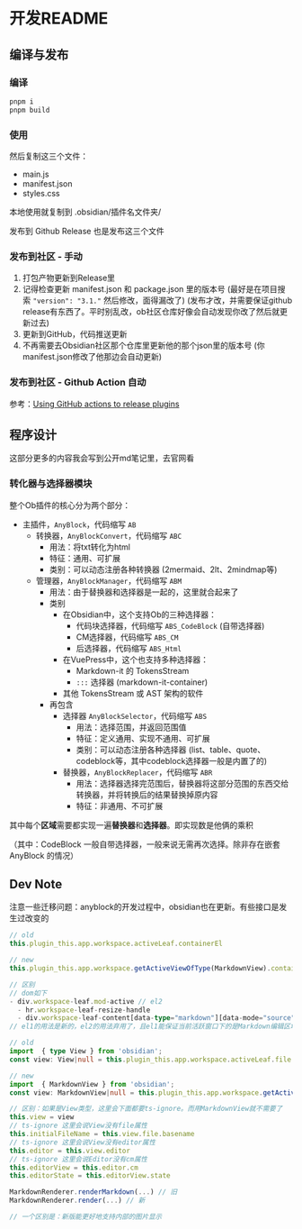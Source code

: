 # 开发README

## 编译与发布

### 编译

```bash
pnpm i
pnpm build
```

### 使用

然后复制这三个文件：

- main.js
- manifest.json
- styles.css

本地使用就复制到 .obsidian/插件名文件夹/

发布到 Github Release 也是发布这三个文件

### 发布到社区 - 手动

1. 打包产物更新到Release里
2. 记得检查更新 manifest.json 和 package.json 里的版本号 (最好是在项目搜索 `"version": "3.1."` 然后修改，面得漏改了)
    (发布才改，并需要保证github release有东西了。平时别乱改，ob社区仓库好像会自动发现你改了然后就更新过去)
3. 更新到GitHub，代码推送更新
4. 不再需要去Obsidian社区那个仓库里更新他的那个json里的版本号 (你manifest.json修改了他那边会自动更新)

### 发布到社区 - Github Action 自动

参考：[Using GitHub actions to release plugins](https://forum.obsidian.md/t/using-github-actions-to-release-plugins/7877)

## 程序设计

这部分更多的内容我会写到公开md笔记里，去官网看

### 转化器与选择器模块

整个Ob插件的核心分为两个部分：

- 主插件，`AnyBlock`，代码缩写 `AB`
    - 转换器，`AnyBlockConvert`，代码缩写 `ABC`
        - 用法：将txt转化为html
        - 特征：通用、可扩展
        - 类别：可以动态注册各种转换器 (2mermaid、2lt、2mindmap等)
    - 管理器，`AnyBlockManager`，代码缩写 `ABM`
        - 用法：由于替换器和选择器是一起的，这里就合起来了
        - 类别
            - 在Obsidian中，这个支持Ob的三种选择器：
                - 代码块选择器，代码缩写 `ABS_CodeBlock` (自带选择器)
                - CM选择器，代码缩写 `ABS_CM`
                - 后选择器，代码缩写 `ABS_Html`
            - 在VuePress中，这个也支持多种选择器：
                - Markdown-it 的 TokensStream
                - `:::` 选择器 (markdown-it-container)
            - 其他 TokensStream 或 AST 架构的软件
        - 再包含
            - 选择器 `AnyBlockSelector`，代码缩写 `ABS`
                - 用法：选择范围，并返回范围值
                - 特征：定义通用、实现不通用、可扩展
                - 类别：可以动态注册各种选择器 (list、table、quote、codeblock等，其中codeblock选择器一般是内置了的)
            - 替换器，`AnyBlockReplacer`，代码缩写 `ABR`
                - 用法：选择器选择完范围后，替换器将这部分范围的东西交给转换器，并将转换后的结果替换掉原内容
                - 特征：非通用、不可扩展
            
其中每个**区域**需要都实现一遍**替换器**和**选择器**。即实现数是他俩的乘积

（其中：CodeBlock 一般自带选择器，一般来说无需再次选择。除非存在嵌套 AnyBlock 的情况）

## Dev Note

注意一些迁移问题：anyblock的开发过程中，obsidian也在更新。有些接口是发生过改变的

```ts
// old
this.plugin_this.app.workspace.activeLeaf.containerEl

// new
this.plugin_this.app.workspace.getActiveViewOfType(MarkdownView).containerEl

// 区别
// dom如下
- div.workspace-leaf.mod-active // el2
  - hr.workspace-leaf-resize-handle
  - div.workspace-leaf-content[data-type="markdown"][data-mode="source"]
// el1的用法是新的，el2的用法弃用了，且el1能保证当前活跃窗口下的是Markdown编辑区域
```

```ts
// old
import  { type View } from 'obsidian';
const view: View|null = this.plugin_this.app.workspace.activeLeaf.file.view; // 未聚焦(active)会返回null

// new
import  { MarkdownView } from 'obsidian';
const view: MarkdownView|null = this.plugin_this.app.workspace.getActiveViewOfType(MarkdownView); // 未聚焦(active)会返回null

// 区别：如果是View类型，这里会下面都要ts-ignore。而用MarkdownView就不需要了
this.view = view
// ts-ignore 这里会说View没有file属性
this.initialFileName = this.view.file.basename
// ts-ignore 这里会说View没有editor属性
this.editor = this.view.editor
// ts-ignore 这里会说Editor没有cm属性
this.editorView = this.editor.cm
this.editorState = this.editorView.state
```

```ts
MarkdownRenderer.renderMarkdown(...) // 旧
MarkdownRenderer.render(...) // 新

// 一个区别是：新版能更好地支持内部的图片显示
```
